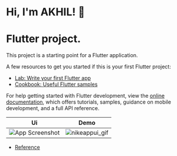 # Hi, I'm AKHIL! 👋

# Flutter project.

This project is a starting point for a Flutter application.

A few resources to get you started if this is your first Flutter project:


- [Lab: Write your first Flutter app](https://docs.flutter.dev/get-started/codelab)
- [Cookbook: Useful Flutter samples](https://docs.flutter.dev/cookbook)

For help getting started with Flutter development, view the
[online documentation](https://docs.flutter.dev/), which offers tutorials,
samples, guidance on mobile development, and a full API reference.


| Ui | Demo |
| ------ | ------ |
| ![App Screenshot](https://user-images.githubusercontent.com/64737299/226993065-6fe1789f-a0aa-4f41-b9a1-3680e5b470cd.png) | ![nikeappui_gif](https://user-images.githubusercontent.com/64737299/226993138-51b77919-b553-4561-b04c-16edf6b56bda.gif) |



- [Reference](https://dribbble.com/shots/10406689-Shoes-App-Design)


